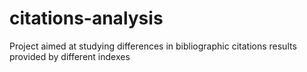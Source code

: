 # citations-analysis
Project aimed at studying differences in bibliographic citations results provided by different indexes
